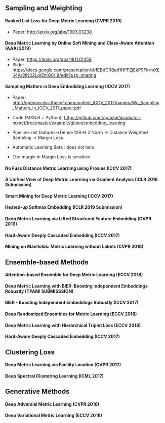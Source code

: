 ## Sampling and Weighting
#### Ranked List Loss for Deep Metric Learning (CVPR 2019)
* Paper: http://arxiv.org/abs/1903.03238
#### Deep Metric Learning by Online Soft Mining and Class-Aware Attention (AAAI 2019)
* Paper: https://arxiv.org/abs/1811.01459
* Slide: https://docs.google.com/presentation/d/1EBdCRBad1HPFZjEkP9FkrmXEJ4Ar2lN02LqrZmG0I_8/edit?usp=sharing

#### Sampling Matters in Deep Embedding Learning (ICCV 2017)
* Paper: http://openaccess.thecvf.com/content_ICCV_2017/papers/Wu_Sampling_Matters_in_ICCV_2017_paper.pdf

* Code (MXNet + Python): https://github.com/apache/incubator-mxnet/tree/master/example/gluon/embedding_learning

* Pipeline: net.features->Dense 128->L2 Norm -> Distance Weighted Sampling -> Margin Loss

* Automatic Learning Beta : does not help

* The margin in Margin Loss is sensitive

#### No Fuss Distance Metric Learning using Proxies (ICCV 2017)

#### A Unified View of Deep Metric Learning via Gradient Analysis (ICLR 2019 Submission)

#### Smart Mining for Deep Metric Learning (ICCV 2017)

#### Heated-up Softmax Embedding (ICLR 2019 Submission)

#### Deep Metric Learning via Lifted Structured Feature Embedding (CVPR 2016)

#### Hard-Aware Deeply Cascaded Embedding (ICCV 2017)

#### Mining on Manifolds: Metric Learning without Labels (CVPR 2018)


## Ensemble-based Methods
#### Attention-based Ensemble for Deep Metric Learning (ECCV 2018)
#### Deep Metric Learning with BIER: Boosting Independent Embeddings Robustly (TPAMI SUBMISSSION)
#### BIER - Boosting Independent Embeddings Robustly (ICCV 2017)
#### Deep Randomized Ensembles for Metric Learning (ECCV 2018)
#### Deep Metric Learning with Hierarchical Triplet Loss (ECCV 2018)
#### Hard-Aware Deeply Cascaded Embedding (ICCV 2017)


## Clustering Loss
#### Deep Metric Learning via Facility Location (CVPR 2017)
#### Deep Spectral Clustering Learning (ICML 2017)

## Generative Methods
#### Deep Adversial Metric Learning (CVPR 2018)
#### Deep Variational Metric Learning (ECCV 2018)



